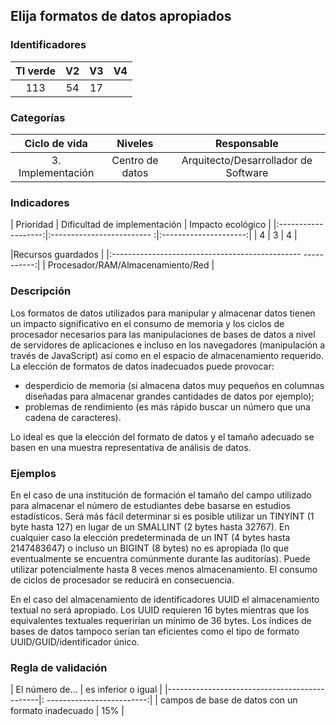 ## Elija formatos de datos apropiados

 ### Identificadores

 | TI verde | V2 | V3 | V4 |
 |:-------:|:----:|:----:|:----:|
 | 113 | 54 | 17 | |

 ### Categorías

 | Ciclo de vida | Niveles | Responsable |
 |:---------:|:----:|:----:|
 | 3. Implementación | Centro de datos | Arquitecto/Desarrollador de Software |

 ### Indicadores

 | Prioridad | Dificultad de implementación | Impacto ecológico |
 |:-------------------:|:------------------------- :|:---------------------:|
 | 4 | 3 | 4 |

 |Recursos guardados |
 |:----------------------------------------------- -----------:|
 | Procesador/RAM/Almacenamiento/Red |

 ### Descripción

 Los formatos de datos utilizados para manipular y almacenar datos tienen un impacto significativo en el consumo de memoria y los ciclos de procesador necesarios para las manipulaciones de bases de datos a nivel de servidores de aplicaciones e incluso en los navegadores (manipulación a través de JavaScript) así como en el espacio de almacenamiento requerido. La elección de formatos de datos inadecuados puede provocar:
 - desperdicio de memoria (si almacena datos muy pequeños en columnas diseñadas para almacenar grandes cantidades de datos por ejemplo);
 - problemas de rendimiento (es más rápido buscar un número que una cadena de caracteres).

Lo ideal es que la elección del formato de datos y el tamaño adecuado se basen en una muestra representativa de análisis de datos.

 ### Ejemplos

 En el caso de una institución de formación el tamaño del campo utilizado para almacenar el número de estudiantes debe basarse en estudios estadísticos.
 Será más fácil determinar si es posible utilizar un TINYINT (1 byte hasta 127) en lugar de un SMALLINT (2 bytes hasta 32767).
 En cualquier caso la elección predeterminada de un INT (4 bytes hasta 2147483647) o incluso un BIGINT (8 bytes) no es apropiada (lo que eventualmente se encuentra comúnmente durante las auditorías).
 Puede utilizar potencialmente hasta 8 veces menos almacenamiento. El consumo de ciclos de procesador se reducirá en consecuencia.

 En el caso del almacenamiento de identificadores UUID el almacenamiento textual no será apropiado. Los UUID requieren 16 bytes mientras que los equivalentes textuales requerirían un mínimo de 36 bytes. Los índices de bases de datos tampoco serían tan eficientes como el tipo de formato UUID/GUID/identificador único.

 ### Regla de validación

 | El número de... | es inferior o igual |
 |----------------------------------------------|: -------------------------:|
 | campos de base de datos con un formato inadecuado | 15% |
